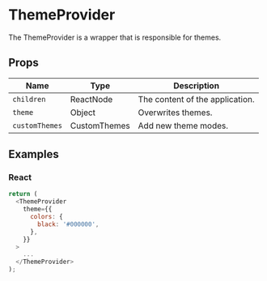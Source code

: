 # ThemeProvider

The ThemeProvider is a wrapper that is responsible for themes.

## Props

| Name           | Type         | Description                     |
| -------------- | ------------ | ------------------------------- |
| `children`     | ReactNode    | The content of the application. |
| `theme`        | Object       | Overwrites themes.              |
| `customThemes` | CustomThemes | Add new theme modes.            |

## Examples

### React

```javascript
return (
  <ThemeProvider
    theme={{
      colors: {
        black: '#000000',
      },
    }}
  >
    ...
  </ThemeProvider>
);
```
